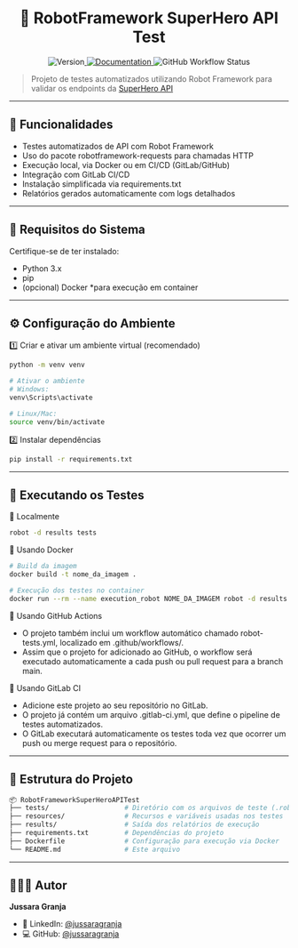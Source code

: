 <h1 align="center">🤖 RobotFramework SuperHero API Test</h1> <p align="center">
<img alt="Version" src="https://img.shields.io/badge/version-2.0.0-blue.svg?cacheSeconds=2592000" /><a href="https://superheroapi.com/" target="_blank">
<img alt="Documentation" src="https://img.shields.io/badge/documentation-yes-brightgreen.svg" /> </a>
<img alt="GitHub Workflow Status" src="https://github.com/jussaragranja/RobotFrameworkSuperHeroAPITest/actions/workflows/robot-tests.yml/badge.svg" /> </a>
<a href="https://twitter.com/JuuhGranja" target="_blank">  </a> </p>

> Projeto de testes automatizados utilizando Robot Framework para validar os endpoints da [SuperHero API](https://superheroapi.com/api/)
---

## 🚀 Funcionalidades

- Testes automatizados de API com Robot Framework
- Uso do pacote robotframework-requests para chamadas HTTP
- Execução local, via Docker ou em CI/CD (GitLab/GitHub)
- Integração com GitLab CI/CD
- Instalação simplificada via requirements.txt
- Relatórios gerados automaticamente com logs detalhados
---

## 🧰 Requisitos do Sistema

Certifique-se de ter instalado:
- Python 3.x
- pip
- (opcional) Docker 
*para execução em container
---

## ⚙️ Configuração do Ambiente
1️⃣ Criar e ativar um ambiente virtual (recomendado)

```bash
python -m venv venv

# Ativar o ambiente
# Windows:
venv\Scripts\activate

# Linux/Mac:
source venv/bin/activate
```

2️⃣ Instalar dependências

```bash
pip install -r requirements.txt
```
---

## 🧪 Executando os Testes
🔹 Localmente

```bash
robot -d results tests
```

🔹 Usando Docker
```bash
# Build da imagem
docker build -t nome_da_imagem .

# Execução dos testes no container
docker run --rm --name execution_robot NOME_DA_IMAGEM robot -d results -N "run in local Docker" tests
```

🔹 Usando GitHub Actions

- O projeto também inclui um workflow automático chamado robot-tests.yml, localizado em .github/workflows/.
- Assim que o projeto for adicionado ao GitHub, o workflow será executado automaticamente a cada push ou pull request para a branch main.


🔹 Usando GitLab CI

- Adicione este projeto ao seu repositório no GitLab.
- O projeto já contém um arquivo .gitlab-ci.yml, que define o pipeline de testes automatizados.
- O GitLab executará automaticamente os testes toda vez que ocorrer um push ou merge request para o repositório.

---

## 🧾 Estrutura do Projeto

```bash
📦 RobotFrameworkSuperHeroAPITest
├── tests/                   # Diretório com os arquivos de teste (.robot)
├── resources/               # Recursos e variáveis usadas nos testes
├── results/                 # Saída dos relatórios de execução
├── requirements.txt         # Dependências do projeto
├── Dockerfile               # Configuração para execução via Docker
└── README.md                # Este arquivo
```
---

## 👩🏾‍💻 Autor

**Jussara Granja**

* 💼 LinkedIn: [@jussaragranja](https://linkedin.com/in/jussaragranja)
* 💻 GitHub: [@jussaragranja](https://github.com/jussaragranja)